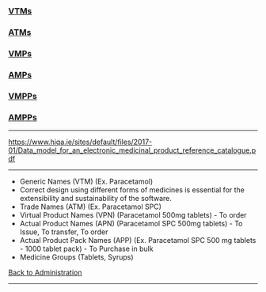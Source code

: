 
### [VTMs](https://github.com/hmislk/hmis/wiki/Virtual-Therapeutic-Moieties-(VTMs))
### [ATMs](https://github.com/hmislk/hmis/wiki/Actual-Therapeutic-Moieties-(ATMs))

### [VMPs](https://github.com/hmislk/hmis/wiki/Virtual-Medicinal-Products-(VMPs))
### [AMPs](https://github.com/hmislk/hmis/wiki/Actual-Medicinal-Products-(ATMs))

### [VMPPs]()
### [AMPPs]()



***
https://www.hiqa.ie/sites/default/files/2017-01/Data_model_for_an_electronic_medicinal_product_reference_catalogue.pdf
***





* Generic Names (VTM) (Ex. Paracetamol)
* Correct design using different forms of medicines is essential for the extensibility and sustainability of the software.
* Trade Names (ATM) (Ex. Paracetamol SPC)
* Virtual Product Names (VPN) (Paracetamol 500mg tablets) - To order
* Actual Product Names (APN) (Paracetamol SPC 500mg tablets) - To Issue, To transfer, To order
* Actual Product Pack Names (APP) (Ex. Paracetamol SPC 500 mg tablets - 1000 tablet pack) - To Purchase in bulk
* Medicine Groups (Tablets, Syrups)



[Back to Administration](https://github.com/hmislk/hmis/wiki/Pharmacy-Administration)
***
